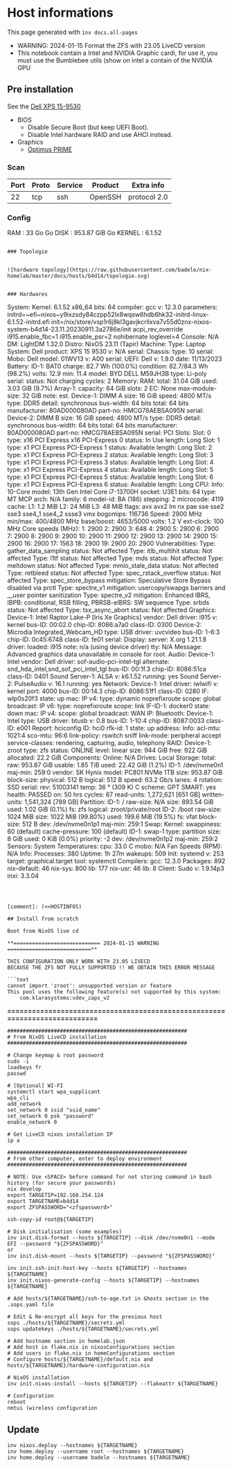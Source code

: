# Host informations

This page generated with `inv docs.all-pages`

- WARNING: 2024-01-15 Format the ZFS with 23.05 LiveCD version
- This notebook contain a Intel and NVIDIA Graphic cardi, for use it, you must
  use the Bumblebee utils (show on intel a contain of the NVIDIA GPU


## Pre installation

See the [Dell XPS 15-9530](https://github.com/NixOS/nixos-hardware/tree/master/dell/xps/15-9530)

- BIOS
  - Disable Secure Boot (but keep UEFI Boot).
  - Disable Intel hardware RAID and use AHCI instead.
- Graphics
  - [Optimus PRIME](https://nixos.wiki/wiki/Nvidia)

[comment]: (>>HOSTINFOS)


### Scan

| Port | Proto | Service | Product | Extra info |
| ------ | ------ | ------ |------ |------ |
|22|tcp|ssh|OpenSSH|protocol 2.0|


        
### Config

RAM      : 33 Go Go
DISK     : 953.87 GiB Go
KERNEL   : 6.1.52
```
        
### Topologie


![hardware topology](https://raw.githubusercontent.com/badele/nix-homelab/master/docs/hosts/b4d14/topologie.svg)
 
        
### Hardwares

```
System:    Kernel: 6.1.52 x86_64 bits: 64 compiler: gcc v: 12.3.0 
           parameters: initrd=~efi~nixos~y9ixzsdy84czpp52lx8wqsw6hdb6hk32-initrd-linux-6.1.52-initrd.efi 
           init=/nix/store/vsp1r6j8kl3gavjkcrllxva7v55d0znx-nixos-system-b4d14-23.11.20230911.3a2786e/init 
           acpi_rev_override i915.enable_fbc=1 i915.enable_psr=2 nohibernate loglevel=4 
           Console: N/A DM: LightDM 1.32.0 Distro: NixOS 23.11 (Tapir) 
Machine:   Type: Laptop System: Dell product: XPS 15 9530 v: N/A serial: <filter> Chassis: 
           type: 10 serial: <filter> 
           Mobo: Dell model: 01WV13 v: A00 serial: <filter> UEFI: Dell v: 1.9.0 date: 11/13/2023 
Battery:   ID-1: BAT0 charge: 82.7 Wh (100.0%) condition: 82.7/84.3 Wh (98.2%) volts: 12.9 
           min: 11.4 model: BYD DELL M59JH3B type: Li-poly serial: <filter> status: Not charging 
           cycles: 2 
Memory:    RAM: total: 31.04 GiB used: 3.03 GiB (9.7%) 
           Array-1: capacity: 64 GiB slots: 2 EC: None max-module-size: 32 GiB note: est. 
           Device-1: DIMM A size: 16 GiB speed: 4800 MT/s type: DDR5 detail: synchronous 
           bus-width: 64 bits total: 64 bits manufacturer: 80AD000080AD part-no: HMCG78AEBSA095N 
           serial: <filter> 
           Device-2: DIMM B size: 16 GiB speed: 4800 MT/s type: DDR5 detail: synchronous 
           bus-width: 64 bits total: 64 bits manufacturer: 80AD000080AD part-no: HMCG78AEBSA095N 
           serial: <filter> 
PCI Slots: Slot: 0 type: x16 PCI Express x16 PCI-Express 0 status: In Use length: Long 
           Slot: 1 type: x1 PCI Express PCI-Express 1 status: Available length: Long 
           Slot: 2 type: x1 PCI Express PCI-Express 2 status: Available length: Long 
           Slot: 3 type: x1 PCI Express PCI-Express 3 status: Available length: Long 
           Slot: 4 type: x1 PCI Express PCI-Express 4 status: Available length: Long 
           Slot: 5 type: x1 PCI Express PCI-Express 5 status: Available length: Long 
           Slot: 6 type: x1 PCI Express PCI-Express 6 status: Available length: Long 
CPU:       Info: 10-Core model: 13th Gen Intel Core i7-13700H socket: U3E1 bits: 64 type: MT MCP 
           arch: N/A family: 6 model-id: BA (186) stepping: 2 microcode: 4119 cache: L1: 1.2 MiB 
           L2: 24 MiB L3: 48 MiB 
           flags: avx avx2 lm nx pae sse sse2 sse3 sse4_1 sse4_2 ssse3 vmx bogomips: 116736 
           Speed: 2900 MHz min/max: 400/4800 MHz base/boost: 4653/5000 volts: 1.2 V 
           ext-clock: 100 MHz Core speeds (MHz): 1: 2900 2: 2900 3: 648 4: 2900 5: 2900 6: 2900 
           7: 2900 8: 2900 9: 2900 10: 2900 11: 2900 12: 2900 13: 2900 14: 2900 15: 2900 16: 2900 
           17: 1563 18: 2900 19: 2900 20: 2900 
           Vulnerabilities: Type: gather_data_sampling status: Not affected 
           Type: itlb_multihit status: Not affected 
           Type: l1tf status: Not affected 
           Type: mds status: Not affected 
           Type: meltdown status: Not affected 
           Type: mmio_stale_data status: Not affected 
           Type: retbleed status: Not affected 
           Type: spec_rstack_overflow status: Not affected 
           Type: spec_store_bypass mitigation: Speculative Store Bypass disabled via prctl 
           Type: spectre_v1 mitigation: usercopy/swapgs barriers and __user pointer sanitization 
           Type: spectre_v2 
           mitigation: Enhanced IBRS, IBPB: conditional, RSB filling, PBRSB-eIBRS: SW sequence 
           Type: srbds status: Not affected 
           Type: tsx_async_abort status: Not affected 
Graphics:  Device-1: Intel Raptor Lake-P [Iris Xe Graphics] vendor: Dell driver: i915 v: kernel 
           bus-ID: 00:02.0 chip-ID: 8086:a7a0 class-ID: 0300 
           Device-2: Microdia Integrated_Webcam_HD type: USB driver: uvcvideo bus-ID: 1-6:3 
           chip-ID: 0c45:6748 class-ID: fe01 serial: <filter> 
           Display: server: X.org 1.21.1.8 driver: loaded: i915 note: n/a (using device driver) 
           tty: N/A 
           Message: Advanced graphics data unavailable in console for root. 
Audio:     Device-1: Intel vendor: Dell driver: sof-audio-pci-intel-tgl 
           alternate: snd_hda_intel,snd_sof_pci_intel_tgl bus-ID: 00:1f.3 chip-ID: 8086:51ca 
           class-ID: 0401 
           Sound Server-1: ALSA v: k6.1.52 running: yes 
           Sound Server-2: PulseAudio v: 16.1 running: yes 
Network:   Device-1: Intel driver: iwlwifi v: kernel port: 4000 bus-ID: 00:14.3 chip-ID: 8086:51f1 
           class-ID: 0280 
           IF: wlp0s20f3 state: up mac: <filter> 
           IP v4: <filter> type: dynamic noprefixroute scope: global broadcast: <filter> 
           IP v6: <filter> type: noprefixroute scope: link 
           IF-ID-1: docker0 state: down mac: <filter> 
           IP v4: <filter> scope: global broadcast: <filter> 
           WAN IP: <filter> 
Bluetooth: Device-1: Intel type: USB driver: btusb v: 0.8 bus-ID: 1-10:4 chip-ID: 8087:0033 
           class-ID: e001 
           Report: hciconfig ID: hci0 rfk-id: 1 state: up address: <filter> 
           Info: acl-mtu: 1021:4 sco-mtu: 96:6 link-policy: rswitch sniff 
           link-mode: peripheral accept service-classes: rendering, capturing, audio, telephony 
RAID:      Device-1: zroot type: zfs status: ONLINE level: linear size: 944 GiB free: 922 GiB 
           allocated: 22.2 GiB 
           Components: Online: N/A 
Drives:    Local Storage: total: raw: 953.87 GiB usable: 1.85 TiB used: 22.42 GiB (1.2%) 
           ID-1: /dev/nvme0n1 maj-min: 259:0 vendor: SK Hynix model: PC801 NVMe 1TB 
           size: 953.87 GiB block-size: physical: 512 B logical: 512 B speed: 63.2 Gb/s lanes: 4 
           rotation: SSD serial: <filter> rev: 51003141 temp: 36 ° (309 K) C scheme: GPT 
           SMART: yes health: PASSED on: 50 hrs cycles: 67 read-units: 1,272,621 [651 GB] 
           written-units: 1,541,324 [789 GB] 
Partition: ID-1: / raw-size: N/A size: 893.54 GiB used: 1.02 GiB (0.1%) fs: zfs 
           logical: zroot/private/root 
           ID-2: /boot raw-size: 1024 MiB size: 1022 MiB (99.80%) used: 199.6 MiB (19.5%) fs: vfat 
           block-size: 512 B dev: /dev/nvme0n1p1 maj-min: 259:1 
Swap:      Kernel: swappiness: 60 (default) cache-pressure: 100 (default) 
           ID-1: swap-1 type: partition size: 8 GiB used: 0 KiB (0.0%) priority: -2 
           dev: /dev/nvme0n1p2 maj-min: 259:2 
Sensors:   System Temperatures: cpu: 33.0 C mobo: N/A 
           Fan Speeds (RPM): N/A 
Info:      Processes: 380 Uptime: 1h 27m wakeups: 509 Init: systemd v: 253 
           target: graphical.target tool: systemctl Compilers: gcc: 12.3.0 Packages: 892 
           nix-default: 46 nix-sys: 800 lib: 177 nix-usr: 46 lib: 8 Client: Sudo v: 1.9.14p3 
           inxi: 3.3.04
```

        

[comment]: (<<HOSTINFOS)

## Install from scratch

Boot from NixOS live cd

**============================ 2024-01-15 WARNING ===========================**

THIS CONFIGURATION ONLY WORK WITH 23.05 LIVECD
BECAUSE THE ZFS NOT FULLY SUPPORTED !! WE OBTAIN THIS ERROR MESSAGE

```text
cannot import 'zroot': unsupported version or feature
This pool uses the following feature(s) not supported by this system:
	com.klarasystems:vdev_zaps_v2
```
**===========================================================================**


```
##########################################################
# From NixOS LiveCD installation
##########################################################

# Change keymap & root password
sudo -i
loadkeys fr
passwd 

# [Optional] WI-FI
systemctl start wpa_supplicant
wpa_cli
add_network
set_network 0 ssid "ssid_name"
set_network 0 psk "password"
enable_network 0

# Get LiveCD nixos installation IP
ip a

##########################################################
# From other computer, enter to deploy environment
##########################################################

# NOTE: Use <SPACE> before command for not storing command in bash history (for secure your passwords)
nix develop
export TARGETIP=192.168.254.124
export TARGETNAME=b4d14
export ZFSPASSWORD="<zfspassword>"

ssh-copy-id root@${TARGETIP}

# Disk initialisation (some examples)
inv init.disk-format --hosts ${TARGETIP} --disk /dev/nvme0n1 --mode EFI --password "${ZFSPASSWORD}"
or 
inv init.disk-mount --hosts ${TARGETIP} --password "${ZFSPASSWORD}"

inv init.ssh-init-host-key --hosts ${TARGETIP} --hostnames ${TARGETNAME}
inv init.nixos-generate-config --hosts ${TARGETIP} --hostnames ${TARGETNAME}

# Add hosts/${TARGETNAME}/ssh-to-age.txt in &hosts section in the .sops.yaml file

# Edit & Re-encrypt all keys for the previous host
sops ./hosts/${TARGETNAME}/secrets.yml
sops updatekeys ./hosts/${TARGETNAME}/secrets.yml

# Add hostname section in homelab.json 
# Add host in flake.nix in nixosConfigurations section
# Add users in flake.nix in homeConfigurations section
# Configure hosts/${TARGETNAME}/default.nix and hosts/${TARGETNAME}/hardware-configuration.nix 

# NixOS installation
inv init.nixos-install --hosts ${TARGETIP} --flakeattr ${TARGETNAME}

# Configuration
reboot
nmtui (wireless configuration
```

## Update

```
inv nixos.deploy --hostnames ${TARGETNAME}
inv home.deploy --username root --hostnames ${TARGETNAME}
inv home.deploy --username badele --hostnames ${TARGETNAME}
```
